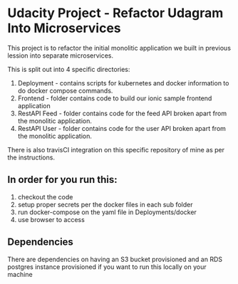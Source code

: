 # Udacity Project - Refactor Udagram Into Microservices

This project is to refactor the initial monolitic application we built in previous lession into separate microservices.

This is split out into 4 specific directories:
1. Deployment - contains scripts for kubernetes and docker information to do docker compose commands.
2. Frontend - folder contains code to build our ionic sample frontend application
3. RestAPI Feed - folder contains code for the feed API broken apart from the monolitic application.
4. RestAPI User - folder contains code for the user API broken apart from the monolitic application.

There is also travisCI integration on this specific repository of mine as per the instructions.

## In order for you run this:
1. checkout the code
2. setup proper secrets per the docker files in each sub folder
3. run docker-compose on the yaml file in Deployments/docker
4. use browser to access

## Dependencies

There are dependencies on having an S3 bucket provisioned and an RDS postgres instance provisioned if you want to run this locally on your machine

